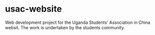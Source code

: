 # usac-website
Web development project for the Uganda Students' Association in China websit. The work is undertaken by the students community.
